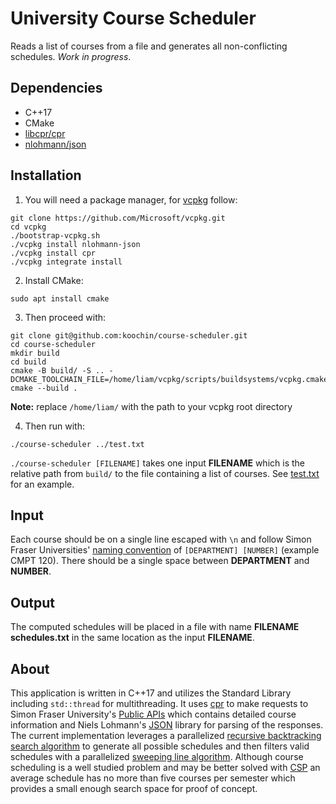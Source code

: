 # University Course Scheduler

Reads a list of courses from a file and generates all non-conflicting schedules. *Work in progress*.

## Dependencies

- C++17
- CMake
- [libcpr/cpr](https://github.com/libcpr/cpr)
- [nlohmann/json](https://github.com/nlohmann/json)

## Installation

1. You will need a package manager, for [vcpkg](https://vcpkg.io/en/index.html) follow:
```
git clone https://github.com/Microsoft/vcpkg.git
cd vcpkg
./bootstrap-vcpkg.sh
./vcpkg install nlohmann-json
./vcpkg install cpr
./vcpkg integrate install
```
2. Install CMake:
```
sudo apt install cmake
```
3. Then proceed with:
```
git clone git@github.com:koochin/course-scheduler.git
cd course-scheduler
mkdir build
cd build
cmake -B build/ -S .. -DCMAKE_TOOLCHAIN_FILE=/home/liam/vcpkg/scripts/buildsystems/vcpkg.cmake
cmake --build .
```
**Note:** replace `/home/liam/` with the path to your vcpkg root directory  

4. Then run with:
```
./course-scheduler ../test.txt
```
`./course-scheduler [FILENAME]` takes one input **FILENAME** which is the relative path from `build/` to the file containing a list of courses. See [test.txt](https://github.com/koochin/course-scheduler/blob/main/test.txt) for an example.

## Input

Each course should be on a single line escaped with `\n` and follow Simon Fraser Universities' [naming convention](https://www.sfu.ca/students/calendar/2021/fall/courses.html) of `[DEPARTMENT] [NUMBER]` (example CMPT 120). There should be a single space between **DEPARTMENT** and **NUMBER**.

## Output

The computed schedules will be placed in a file with name **FILENAME schedules.txt** in the same location as the input **FILENAME**.

## About

This application is written in C++17 and utilizes the Standard Library including `std::thread` for multithreading. It uses [cpr](https://github.com/libcpr/cpr) to make requests to Simon Fraser University's [Public APIs](https://www.sfu.ca/data-hub/api.html) which contains detailed course information and Niels Lohmann's [JSON](https://github.com/nlohmann/json) library for parsing of the responses. The current implementation leverages a parallelized [recursive backtracking search algorithm](https://en.wikipedia.org/wiki/Backtracking) to generate all possible schedules and then filters valid schedules with a parallelized [sweeping line algorithm](https://en.wikipedia.org/wiki/Sweep_line_algorithm). Although course scheduling is a well studied problem and may be better solved with [CSP](https://en.wikipedia.org/wiki/Constraint_satisfaction_problem) an average schedule has no more than five courses per semester which provides a small enough search space for proof of concept.

